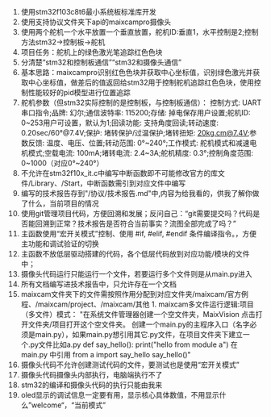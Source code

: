 1. 使用stm32f103c8t6最小系统板标准库开发
2. 使用支持协议文件夹下api的maixcampro摄像头
3. 使用两个舵机一个水平放置一个垂直放置，舵机ID:垂直1，水平控制是2;控制方法stm32->控制板->舵机
4. 项目任务：舵机上的绿色激光笔追踪红色色块
5. 分清楚“stm32和控制板通信”“stm32和摄像头通信”
6. 基本思路：maixcampro识别红色色块并获取中心坐标值，识别绿色激光并获取中心坐标值，做差后的值返回给stm32用于控制舵机追踪红色色块，使用控制性能较好的pid模型进行位置追踪
7. 舵机参数（但stm32实际控制的是控制板，与控制板通信）： 控制方式: UART串口指令;品牌: 幻尔;通信波特率: 115200;存储: 掉电保存用户设置;舵机ID: 0~253用户可设置，默认为1;回读功能: 支持角度回读;转动速度: 0.20sec/60°@7.4V;保护: 堵转保护/过温保护;堵转扭矩: 20kg.cm@7.4V;参数反馈: 温度、电压、位置;转动范围: 0°~240°;工作模式: 舵机模式和减速电机模式;空载电流: 100mA;堵转电流: 2.4~3A;舵机精度: 0.3°;控制角度范围: 0~1000（对应0°~240°）
8. 不允许在stm32f10x_it.c中编写中断函数即不可能修改官方的库文件/Library、/Start，中断函数需引到对应文件中编写
9. 编写的技术报告存到"/协议/技术报告.md"中,内容为给我看的，供我了解你做了什么，当前项目的情况
10.  使用git管理项目代码，方便回溯和发展；反问自己：“git需要提交吗？代码是否能回溯到正常？技术报告是否符合当前事实？流图全部完成了吗？”
11.  主函数使用“宏开关模式”控制、使用 #if, #elif, #endif 条件编译指令。，方便主功能和调试验证的切换
12.  主函数不放低层驱动搭建的代码，各个低层代码放到对应功能/模块的文件中；
13.  摄像头代码运行只能运行一个文件，若要运行多个文件则是从main.py进入
14.  所有文档编写进技术报告中，只允许存在一个文档
15.  maixcam文件夹下的文件需按照作用分配到对应文件夹/maixcam/官方例程、/maixcam/project、/maixcam/其他
	1.  maixcam多文件运行逻辑:项目（多文件）模式：
		"在系统文件管理器创建一个空文件夹，MaixVision 点击打开文件夹/项目打开这个空文件夹。
		创建一个main.py的主程序入口（名字必须是main.py），如果main.py想引用其它.py文件，在项目文件夹下建立一个.py文件比如a.py
		def say_hello():
		  print("hello from module a")
		在 main.py 中引用
		from a import say_hello
		say_hello()"
16.  摄像头代码不允许创建测试代码的文件，要测试也是使用“宏开关模式”
17.  摄像头代码摄像头内部执行，电脑端执行不了
18. stm32的编译和摄像头代码的执行只能由我来
19. oled显示的调试信息一定要有用，显示核心具体数值，不用显示什么”welcome“，“当前模式”